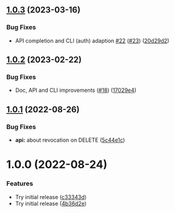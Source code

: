 ## [1.0.3](https://github.com/dns3l/dns3l/compare/v1.0.2...v1.0.3) (2023-03-16)


### Bug Fixes

* API completion and CLI (auth) adaption [#22](https://github.com/dns3l/dns3l/issues/22) ([#23](https://github.com/dns3l/dns3l/issues/23)) ([20d29d2](https://github.com/dns3l/dns3l/commit/20d29d225cdcc923be4c78eaff1b917192ff2be0))

## [1.0.2](https://github.com/dns3l/dns3l/compare/v1.0.1...v1.0.2) (2023-02-22)


### Bug Fixes

* Doc, API and CLI improvements ([#18](https://github.com/dns3l/dns3l/issues/18)) ([17029e4](https://github.com/dns3l/dns3l/commit/17029e437e544deb363d0e3bed20f526172804ab))

## [1.0.1](https://github.com/dns3l/dns3l/compare/v1.0.0...v1.0.1) (2022-08-26)


### Bug Fixes

* **api:** about revocation on DELETE ([5c44e1c](https://github.com/dns3l/dns3l/commit/5c44e1c6359698d2b090db9c87bab164859ffeff))

# 1.0.0 (2022-08-24)


### Features

* Try initial release ([c33343d](https://github.com/dns3l/dns3l/commit/c33343da17db2ec503a1a30bd964103dcc7a58ca))
* Try initial release ([4b36d2e](https://github.com/dns3l/dns3l/commit/4b36d2e006741d2262520f3c9e698d5f8cbb370e))
